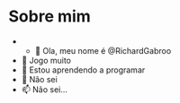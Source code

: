 # Sobre mim

- - 👋 Ola, meu nome é @RichardGabroo
- 👀 Jogo muito 
- 🌱 Estou aprendendo a programar
- 💞️ Não sei 
- 📫 Não sei...




